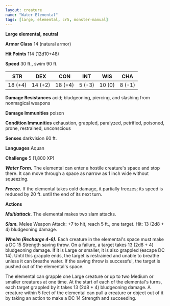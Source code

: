```yaml
---
layout: creature
name: "Water Elemental"
tags: [large, elemental, cr5, monster-manual]
---
```


**Large elemental, neutral**

**Armor Class** 14 (natural armor)

**Hit Points** 114 (12d10+48)

**Speed** 30 ft., swim 90 ft.

|   STR   |   DEX   |   CON   |   INT   |   WIS   |   CHA   |
|:-----:|:-----:|:-----:|:-----:|:-----:|:-----:|
| 18 (+4) | 14 (+2) | 18 (+4) | 5 (-3) | 10 (0) | 8 (-1) |

**Damage Resistances** acid; bludgeoning, piercing, and slashing from nonmagical weapons

**Damage Immunities** poison

**Condition Immunities** exhaustion, grappled, paralyzed, petrified, poisoned, prone, restrained, unconscious

**Senses** darkvision 60 ft.

**Languages** Aquan

**Challenge** 5 (1,800 XP)

***Water Form.*** The elemental can enter a hostile creature's space and stop there. It can move through a space as narrow as 1 inch wide without squeezing.

***Freeze.*** If the elemental takes cold damage, it partially freezes; its speed is reduced by 20 ft. until the end of its next turn.

**Actions**

***Multiattack.*** The elemental makes two slam attacks.

***Slam.*** Melee Weapon Attack: +7 to hit, reach 5 ft., one target. Hit: 13 (2d8 + 4) bludgeoning damage.

***Whelm (Recharge 4-6).*** Each creature in the elemental's space must make a DC 15 Strength saving throw. On a failure, a target takes 13 (2d8 + 4) bludgeoning damage. If it is Large or smaller, it is also grappled (escape DC 14). Until this grapple ends, the target is restrained and unable to breathe unless it can breathe water. If the saving throw is successful, the target is pushed out of the elemental's space.

The elemental can grapple one Large creature or up to two Medium or smaller creatures at one time. At the start of each of the elemental's turns, each target grappled by it takes 13 (2d8 + 4) bludgeoning damage. A creature within 5 feet of the elemental can pull a creature or object out of it by taking an action to make a DC 14 Strength and succeeding.

